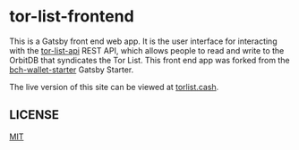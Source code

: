 # tor-list-frontend

This is a Gatsby front end web app. It is the user interface for interacting with the [tor-list-api](https://github.com/Permissionless-Software-Foundation/tor-list-frontend) REST API, which allows people to read and write to the OrbitDB that syndicates the Tor List. This front end app was forked from the [bch-wallet-starter](https://github.com/Permissionless-Software-Foundation/bch-wallet-starter) Gatsby Starter.

The live version of this site can be viewed at [torlist.cash](https://torlist.cash).

## LICENSE
[MIT](./LICENSE.md)
